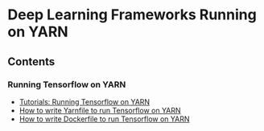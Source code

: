 <!--
   Licensed to the Apache Software Foundation (ASF) under one or more
   contributor license agreements.  See the NOTICE file distributed with
   this work for additional information regarding copyright ownership.
   The ASF licenses this file to You under the Apache License, Version 2.0
   (the "License"); you may not use this file except in compliance with
   the License.  You may obtain a copy of the License at

       http://www.apache.org/licenses/LICENSE-2.0

   Unless required by applicable law or agreed to in writing, software
   distributed under the License is distributed on an "AS IS" BASIS,
   WITHOUT WARRANTIES OR CONDITIONS OF ANY KIND, either express or implied.
   See the License for the specific language governing permissions and
   limitations under the License.
-->

# Deep Learning Frameworks Running on YARN

## Contents

### Running Tensorflow on YARN

  * [Tutorials: Running Tensorflow on YARN](TensorflowOnYarn.html)
  * [How to write Yarnfile to run Tensorflow on YARN](Yarnfile.html)
  * [How to write Dockerfile to run Tensorflow on YARN](Dockerfile.html)
